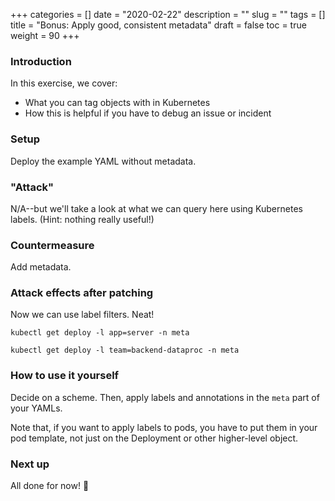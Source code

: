 +++
categories = []
date = "2020-02-22"
description = ""
slug = ""
tags = []
title = "Bonus: Apply good, consistent metadata"
draft = false
toc = true
weight = 90
+++

### Introduction
In this exercise, we cover:

 - What you can tag objects with in Kubernetes
 - How this is helpful if you have to debug an issue or incident

### Setup
Deploy the example YAML without metadata.

### "Attack"
N/A--but we'll take a look at what we can query here
using Kubernetes labels. (Hint: nothing really useful!)

### Countermeasure
Add metadata.

### Attack effects after patching
Now we can use label filters. Neat!

```
kubectl get deploy -l app=server -n meta
```

```
kubectl get deploy -l team=backend-dataproc -n meta
```

### How to use it yourself
Decide on a scheme. Then, apply labels and annotations
in the `meta` part of your YAMLs.

Note that, if you want to apply labels to pods, you have to
put them in your pod template, not just on the Deployment
or other higher-level object.

### Next up
All done for now! 🙂
